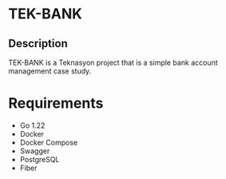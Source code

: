 # TEK-BANK
## Description
TEK-BANK is a Teknasyon project that is a simple bank account management case study.

# Requirements
- Go 1.22
- Docker
- Docker Compose
- Swagger
- PostgreSQL
- Fiber
